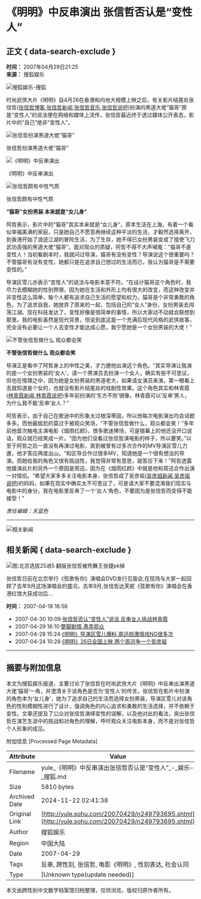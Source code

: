 # 《明明》中反串演出 张信哲否认是“变性人”

## 正文 { data-search-exclude }


**时间：** 2007年04月29日21:25  
**来源：** 搜狐娱乐  

![搜狐娱乐-搜狐](https://images.sohu.com/uiue/sohu_logo/2006/yule_logo3.gif)

时尚武侠大片《明明》自4月26在香港和内地大规模上映之后，有关影片结尾处张信哲([张信哲博客](https://www.sogou.com/web?query=%D5%C5%D0%C5%D5%DC+%CB%D1%BA%FC%B2%A9%BF%CD),[张信哲新闻](https://news.sogou.com/news?query=%D5%C5%D0%C5%D5%DC),[张信哲音乐](https://d.sogou.com/music.so?query=%D5%C5%D0%C5%D5%DC),[张信哲说吧](https://s.sogou.com/say?md=listTopics&name=%D5%C5%D0%C5%D5%DC))扮演的黑道大佬“猫哥”原是“变性人”的说法便在网络和媒体上流传，张信哲最近终于透过媒体公开表态，影片中的“自己”绝非“变性人”。

![张信哲扮演黑道大佬“猫哥”](https://news.sohu.com/upload/yule.gif)

张信哲扮演黑道大佬“猫哥”

![《明明》中反串演出](https://news.sohu.com/upload/yule.gif)

《明明》中反串演出

![张信哲颇有中性气质](https://news.sohu.com/upload/yule.gif)

张信哲颇有中性气质

**“猫哥”女扮男装 本来就是“女儿身”**

阿哲表示，影片中的“猫哥”其实本来就是“女儿身”，原本生活在上海，有着一个看似幸福美满的家庭，只是她自己不愿意再继续这种平淡的生活，才毅然选择离开，到香港开始了浪迹江湖的冒险生活，为了生存，她不得已女扮男装变成了擅使飞刀武功高强的黑道大佬“猫哥”。面对观众的质疑，阿哲不得不大声喊冤：“猫哥不是变性人！当初看剧本时，我就问过导演，猫哥有没有变性？导演说这个很重要吗？不管猫哥有没有变性，她都只是在追求自己想过的生活而已，我认为猫哥是不需要变性的。”

导演区雪儿亦表示“变性人”的说法与电影本意不符。“在设计猫哥这个角色时，我尽力去模糊她的性别界限，因为她在生活和外形上均有很大的改变，而这种改变并非变性这么简单，每个人都有追求自己生活的愿望和权力，猫哥是个非常勇敢的角色，为了追求自我，她放弃了原来的一起，包括自己的“女人”身份，女扮男装去闯荡江湖。现在科技发达了，变性好像是很简单的事情，所以大家动不动就会联想到那里。我的电影虽然是现代背景，但说到底这是一个充满后现代风格的武侠故事，完全没有必要让一个人去变性才能达成心愿，我宁愿她是一个女扮男装的大佬！”

![不管张信哲做什么 观众都会笑](https://news.sohu.com/upload/yule.gif)

**不管张信哲做什么 观众都会笑**

导演正是看中了阿哲身上的中性之美，才力邀他出演这个角色。“其实导演让我演的是一个女扮男装的‘女人’，请一个男演员去扮演一个女人，确实有些不可思议，但也在情理之中，因为她是女扮男装的黑道老大，如果请女演员来演，第一眼看上去就知道是个女的，也就没有影片结尾处的戏剧性效果。这个角色其实和林青霞([林青霞新闻](https://news.sogou.com/news?query=%C1%D6%C7%E0%CF%BC),[林青霞说吧](https://s.sogou.com/say?md=listTopics&name=%C1%D6%C7%E0%CF%BC))多年前扮演的‘东方不败’很像，林青霞可以‘反串’男人，为什么我不能‘反串’女人？”

阿哲表示，由于自己在歌迷中的形象太过根深蒂固，所以他每次电影演出均会话题多多。而他最尴尬的莫过于被观众笑场，“不管张信哲做什么，观众都会笑！”多年前他首次触电主演电影《烟雨红颜》，很多歌迷捧场，可是银幕上的他还没开口说话，观众就已经笑成一片。“因为他们没看过张信哲演电影的样子，所以要笑。”以至于阿哲之后一直没有再演过电影，直到被曾有过多次合作的MV导演区雪儿力邀，他才答应再度出山。“和区导合作过很多MV，知道她是一个很有想法的导演。而她给我的角色又很有挑战性，我觉得非常有意思，就答应下来！”阿哲透露他接演此片的另外一个原因是周迅，因为在《烟雨红颜》中就是他和周迅合作出演一对情侣。“希望大家多多关注电影本身，张信哲成了吴彦祖([吴彦祖新闻](https://news.sogou.com/news?query=%CE%E2%D1%E5%D7%E6),[吴彦祖说吧](https://s.sogou.com/say?md=listTopics&name=%CE%E2%D1%E5%D7%E6))的妈妈，如果在现实中确实太不可思议了，可是请大家不要混淆我们现实与电影中的身分，我在电影里反串了一个‘女人’角色，不要因为是张信哲而变得不能接受！”

*责任编辑：天蓝色*

---

![相关新闻](https://news.sohu.com/upload/yule.gif)

## 相关新闻 { data-search-exclude }

![图:北京选拔25进5 翻版张信哲被热舞王张捷pk掉](https://news.sohu.com/upload/yule.gif)

张信哲日前在北京举行《弦歌有你》演唱会DVD发行见面会,在现场与大家一起回顾了去年9月这场演唱会的盛况。去年9月,张信哲达芙妮《弦歌有你》演唱会在香港红馆大获成功后...

**时间：** 2007-04-18 16:56  
-  2007-04-30 10:09·[张信哲否认“变性人”说法 反串女人挑战林青霞](https://yule.sohu.com/20070430/n249805009.shtml)
-  2007-04-29 16:10·[蹩脚剧情,愚弄观众](https://yule.sohu.com/20070429/n249790565.shtml)
-  2007-04-28 15:24·[《明明》导演区雪儿爆料 周迅拍激情戏NG很多次](https://yule.sohu.com/20070428/n249768000.shtml)
-  2007-04-24 10:28·[《明明》26日全国上映 两个周迅争一个吴彦祖](https://yule.sohu.com/20070424/n249652183.shtml)

---

## 摘要与附加信息

<!-- tcd_abstract -->
本文为搜狐娱乐报道，主要讨论了张信哲在时尚武侠大片《明明》中反串出演黑道大佬‘猫哥’一角，并澄清关于该角色是否为‘变性人’的传言。张信哲在影片中扮演的角色本为‘女儿身’，她为了追求自己的生活而选择女扮男装，导演区雪儿对该角色的性别模糊性进行了设计，强调角色的内心追求和勇敢的生活选择，并不依赖于变性。文章还提及了公众对张信哲演绎变性的误解，以及他对此的看法，突出张信哲在演艺生涯中的挑战和对角色的理解，呼吁观众关注电影本身，而不是对张信哲个人形象的成见。
<!-- tcd_abstract_end -->

附加信息 [Processed Page Metadata]

| Attribute       | Value                                  |
|-----------------|----------------------------------------|
| Filename        | yule_《明明》中反串演出张信哲否认是“变性人”_-_娱乐-_搜狐.md                             |
| Size            | 5810 bytes                           |
| Archived Date   | 2024-11-22 02:41:38                             |
| Original Link   | [http://yule.sohu.com/20070429/n249793695.shtml](http://yule.sohu.com/20070429/n249793695.shtml)                       |
| Author          | 搜狐娱乐                               |
| Region          | 中国大陆                               |
| Date            | 2007-04-29                                 |
| Tags            | 反串, 跨性别, 张信哲, 电影《明明》, 性别表达, 社会认同                                 |
| Type            | [Unknown type(update needed)]                                 |
<!-- tcd_table_end -->

本文由跨性别中文数字档案馆归档整理，仅供浏览。版权归原作者所有。
